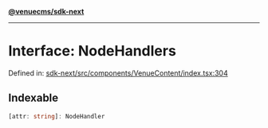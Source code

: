 [**@venuecms/sdk-next**](../Index.md)

***

# Interface: NodeHandlers

Defined in: [sdk-next/src/components/VenueContent/index.tsx:304](https://github.com/venuecms/sdk/blob/856f3c21fe737a18a698a4045f39e91f8662f370/packages/sdk-next/src/components/VenueContent/index.tsx#L304)

## Indexable

```ts
[attr: string]: NodeHandler
```
